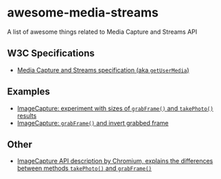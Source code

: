 # awesome-media-streams
A list of awesome things related to Media Capture and Streams API

## W3C Specifications

* [Media Capture and Streams specification (aka `getUserMedia`)](https://w3c.github.io/mediacapture-main/)

## Examples

* [ImageCapture: experiment with sizes of `grabFrame()` and `takePhoto()` results](https://codepen.io/zmoki/pen/gxdEPv?editors=0011)
* [ImageCapture: `grabFrame()` and invert grabbed frame](https://codepen.io/miguelao/pen/mAzXpN?editors=1010)

## Other

* [ImageCapture API description by Chromium, explains the differences between methods `takePhoto()` and `grabFrame()`](https://chromium.googlesource.com/chromium/src/+/HEAD/third_party/WebKit/Source/modules/imagecapture/README.md)
